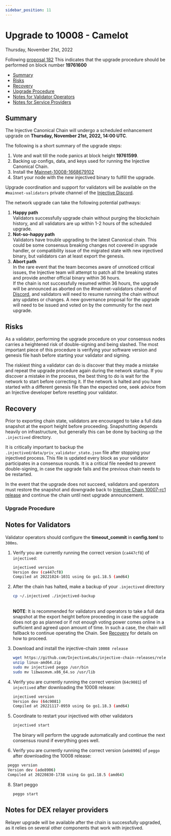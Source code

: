```yaml
---
sidebar_position: 11
---
```


# Upgrade to 10008 - Camelot

Thursday, November 21st, 2022

Following [proposal 182](https://injhub.com/proposals/182/) This indicates that the upgrade procedure should be performed on block number **19761600**

* [Summary](#summary)
* [Risks](#risks)
* [Recovery](#recovery)
* [Upgrade Procedure](#upgrade-procedure)
* [Notes for Validator Operators](#notes-for-validator-operators)
* [Notes for Service Providers](#notes-for-dex-relayer-providers)

## Summary

The Injective Canonical Chain will undergo a scheduled enhancement upgrade on **Thursday, November 21st, 2022, 14:00 UTC**.

The following is a short summary of the upgrade steps:

1. Vote and wait till the node panics at block height **19761599**.
2. Backing up configs, data, and keys used for running the Injective Canonical Chain.
3. Install the [Mainnet-10008-1668679102](https://github.com/InjectiveLabs/injective-chain-releases/releases/tag/v1.8.0-1668679102)
4. Start your node with the new injectived binary to fulfill the upgrade.

Upgrade coordination and support for validators will be available on the `#mainnet-validators` private channel of the [Injective Discord](https://discord.gg/injective).

The network upgrade can take the following potential pathways:

1. **Happy path**\
   Validators successfully upgrade chain without purging the blockchain history, and all validators are up within 1-2 hours of the scheduled upgrade.
2. **Not-so-happy path**\
   Validators have trouble upgrading to the latest Canonical chain. This could be some consensus breaking changes not covered in upgrade handler, or compatibility issue of the migrated state with new injectived binary, but validators can at least export the genesis.
3. **Abort path**\
   In the rare event that the team becomes aware of unnoticed critical issues, the Injective team will attempt to patch all the breaking states and provide another official binary within 36 hours.\
   If the chain is not successfully resumed within 36 hours, the upgrade will be announced as aborted on the #mainnet-validators channel of [Discord](https://discord.gg/injective), and validators will need to resume running the chain without any updates or changes. A new governance proposal for the upgrade will need to be issued and voted on by the community for the next upgrade.

## Risks

As a validator, performing the upgrade procedure on your consensus nodes carries a heightened risk of double-signing and being slashed. The most important piece of this procedure is verifying your software version and genesis file hash before starting your validator and signing.

The riskiest thing a validator can do is discover that they made a mistake and repeat the upgrade procedure again during the network startup. If you discover a mistake in the process, the best thing to do is wait for the network to start before correcting it. If the network is halted and you have started with a different genesis file than the expected one, seek advice from an Injective developer before resetting your validator.

## Recovery

Prior to exporting chain state, validators are encouraged to take a full data snapshot at the export height before proceeding. Snapshotting depends heavily on infrastructure, but generally this can be done by backing up the `.injectived` directory.

It is critically important to backup the `.injectived/data/priv_validator_state.json` file after stopping your injectived process. This file is updated every block as your validator participates in a consensus rounds. It is a critical file needed to prevent double-signing, in case the upgrade fails and the previous chain needs to be restarted.

In the event that the upgrade does not succeed, validators and operators must restore the snapshot and downgrade back to [Injective Chain 10007-rc1 release](https://github.com/InjectiveLabs/injective-chain-releases/releases/download/v1.7.0-1665417543/linux-amd64.zip) and continue the chain until next upgrade announcement.

### Upgrade Procedure

## Notes for Validators

Validator operators should configure the **timeout_commit** in **config.toml** to `300ms`.

1.  Verify you are currently running the correct version (`ca447cf8`) of `injectived`:

    ```bash
    injectived version
    Version dev (ca447cf8)
    Compiled at 20221024-1031 using Go go1.18.5 (amd64)
    ```
2.  After the chain has halted, make a backup of your `.injectived` directory

    ```bash
    cp ~/.injectived ./injectived-backup
    ```

    \
    **NOTE**: It is recommended for validators and operators to take a full data snapshot at the export height before proceeding in case the upgrade does not go as planned or if not enough voting power comes online in a sufficient and agreed upon amount of time. In such a case, the chain will fallback to continue operating the Chain. See [Recovery](#recovery) for details on how to proceed.
3.  Download and install the injective-chain `10008 release`

    ```bash
    wget https://github.com/InjectiveLabs/injective-chain-releases/releases/download/v1.8.0-1668679102/linux-amd64.zip
    unzip linux-amd64.zip
    sudo mv injectived peggo /usr/bin
    sudo mv libwasmvm.x86_64.so /usr/lib
    ```
4.  Verify you are currently running the correct version (`64c9081`) of `injectived` after downloading the 10008 release:

    ```bash
    injectived version
    Version dev (64c9081)
    Compiled at 20221117-0959 using Go go1.18.3 (amd64)
    ```
5.  Coordinate to restart your injectived with other validators

    ```bash
    injectived start
    ```

    The binary will perform the upgrade automatically and continue the next consensus round if everything goes well.
6. Verify you are currently running the correct version (`ade8906`) of `peggo` after downloading the 10008 release:

```bash
 peggo version
 Version dev (ade8906)
 Compiled at 20220830-1738 using Go go1.18.5 (amd64)
```

8.  Start peggo

    ```bash
    peggo start
    ```

## Notes for DEX relayer providers

Relayer upgrade will be available after the chain is successfully upgraded, as it relies on several other components that work with injectived.
